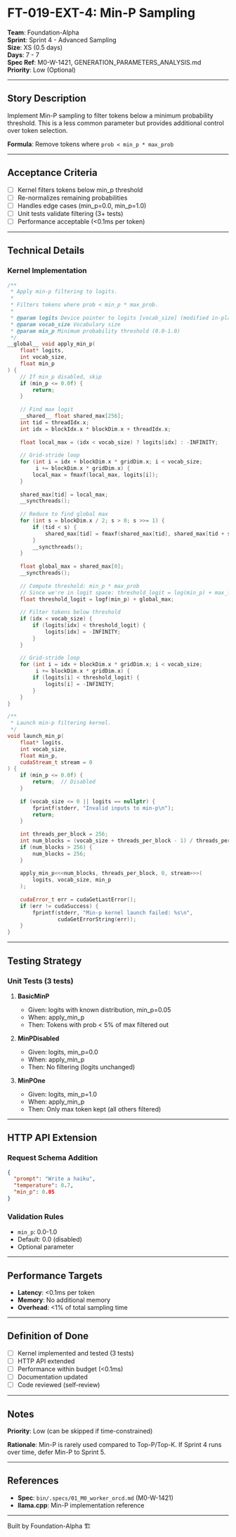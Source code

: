 # FT-019-EXT-4: Min-P Sampling

**Team**: Foundation-Alpha  
**Sprint**: Sprint 4 - Advanced Sampling  
**Size**: XS (0.5 days)  
**Days**: 7 - 7  
**Spec Ref**: M0-W-1421, GENERATION_PARAMETERS_ANALYSIS.md  
**Priority**: Low (Optional)

---

## Story Description

Implement Min-P sampling to filter tokens below a minimum probability threshold. This is a less common parameter but provides additional control over token selection.

**Formula**: Remove tokens where `prob < min_p * max_prob`

---

## Acceptance Criteria

- [ ] Kernel filters tokens below min_p threshold
- [ ] Re-normalizes remaining probabilities
- [ ] Handles edge cases (min_p=0.0, min_p=1.0)
- [ ] Unit tests validate filtering (3+ tests)
- [ ] Performance acceptable (<0.1ms per token)

---

## Technical Details

### Kernel Implementation

```cpp
/**
 * Apply min-p filtering to logits.
 * 
 * Filters tokens where prob < min_p * max_prob.
 * 
 * @param logits Device pointer to logits [vocab_size] (modified in-place)
 * @param vocab_size Vocabulary size
 * @param min_p Minimum probability threshold (0.0-1.0)
 */
__global__ void apply_min_p(
    float* logits,
    int vocab_size,
    float min_p
) {
    // If min_p disabled, skip
    if (min_p <= 0.0f) {
        return;
    }
    
    // Find max logit
    __shared__ float shared_max[256];
    int tid = threadIdx.x;
    int idx = blockIdx.x * blockDim.x + threadIdx.x;
    
    float local_max = (idx < vocab_size) ? logits[idx] : -INFINITY;
    
    // Grid-stride loop
    for (int i = idx + blockDim.x * gridDim.x; i < vocab_size; 
         i += blockDim.x * gridDim.x) {
        local_max = fmaxf(local_max, logits[i]);
    }
    
    shared_max[tid] = local_max;
    __syncthreads();
    
    // Reduce to find global max
    for (int s = blockDim.x / 2; s > 0; s >>= 1) {
        if (tid < s) {
            shared_max[tid] = fmaxf(shared_max[tid], shared_max[tid + s]);
        }
        __syncthreads();
    }
    
    float global_max = shared_max[0];
    __syncthreads();
    
    // Compute threshold: min_p * max_prob
    // Since we're in logit space: threshold_logit = log(min_p) + max_logit
    float threshold_logit = logf(min_p) + global_max;
    
    // Filter tokens below threshold
    if (idx < vocab_size) {
        if (logits[idx] < threshold_logit) {
            logits[idx] = -INFINITY;
        }
    }
    
    // Grid-stride loop
    for (int i = idx + blockDim.x * gridDim.x; i < vocab_size; 
         i += blockDim.x * gridDim.x) {
        if (logits[i] < threshold_logit) {
            logits[i] = -INFINITY;
        }
    }
}

/**
 * Launch min-p filtering kernel.
 */
void launch_min_p(
    float* logits,
    int vocab_size,
    float min_p,
    cudaStream_t stream = 0
) {
    if (min_p <= 0.0f) {
        return;  // Disabled
    }
    
    if (vocab_size <= 0 || logits == nullptr) {
        fprintf(stderr, "Invalid inputs to min-p\n");
        return;
    }
    
    int threads_per_block = 256;
    int num_blocks = (vocab_size + threads_per_block - 1) / threads_per_block;
    if (num_blocks > 256) {
        num_blocks = 256;
    }
    
    apply_min_p<<<num_blocks, threads_per_block, 0, stream>>>(
        logits, vocab_size, min_p
    );
    
    cudaError_t err = cudaGetLastError();
    if (err != cudaSuccess) {
        fprintf(stderr, "Min-p kernel launch failed: %s\n", 
                cudaGetErrorString(err));
    }
}
```

---

## Testing Strategy

### Unit Tests (3 tests)

1. **BasicMinP**
   - Given: logits with known distribution, min_p=0.05
   - When: apply_min_p
   - Then: Tokens with prob < 5% of max filtered out

2. **MinPDisabled**
   - Given: logits, min_p=0.0
   - When: apply_min_p
   - Then: No filtering (logits unchanged)

3. **MinPOne**
   - Given: logits, min_p=1.0
   - When: apply_min_p
   - Then: Only max token kept (all others filtered)

---

## HTTP API Extension

### Request Schema Addition

```json
{
  "prompt": "Write a haiku",
  "temperature": 0.7,
  "min_p": 0.05
}
```

### Validation Rules

- `min_p`: 0.0-1.0
- Default: 0.0 (disabled)
- Optional parameter

---

## Performance Targets

- **Latency**: <0.1ms per token
- **Memory**: No additional memory
- **Overhead**: <1% of total sampling time

---

## Definition of Done

- [ ] Kernel implemented and tested (3 tests)
- [ ] HTTP API extended
- [ ] Performance within budget (<0.1ms)
- [ ] Documentation updated
- [ ] Code reviewed (self-review)

---

## Notes

**Priority**: Low (can be skipped if time-constrained)

**Rationale**: Min-P is rarely used compared to Top-P/Top-K. If Sprint 4 runs over time, defer Min-P to Sprint 5.

---

## References

- **Spec**: `bin/.specs/01_M0_worker_orcd.md` (M0-W-1421)
- **llama.cpp**: Min-P implementation reference

---
Built by Foundation-Alpha 🏗️
